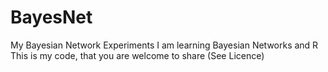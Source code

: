 # BayesNet
My Bayesian Network Experiments
I am learning Bayesian Networks and R
This is my code, that you are welcome to share (See Licence)
